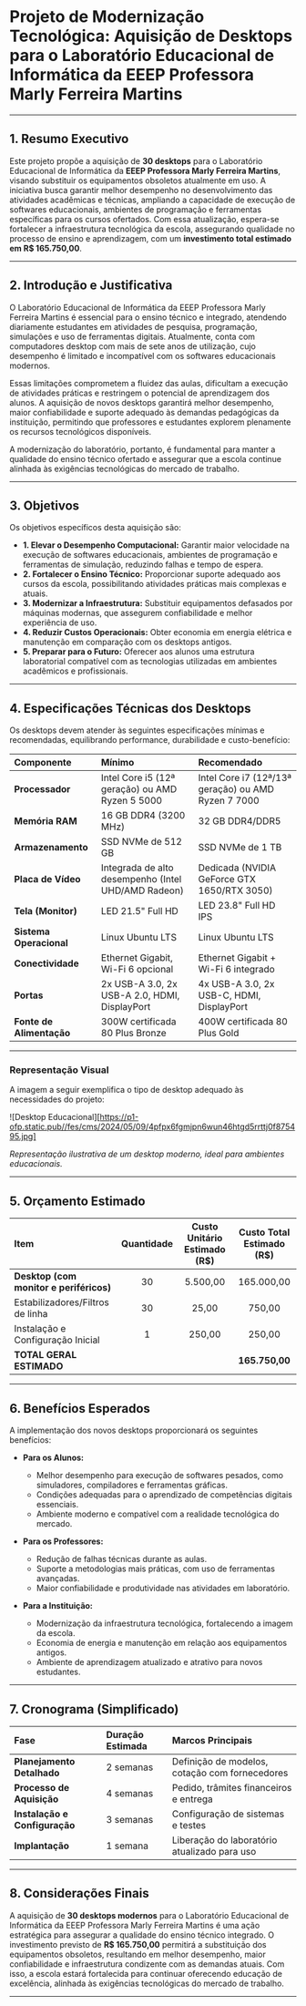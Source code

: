 # Projeto de Modernização Tecnológica: Aquisição de Desktops para o Laboratório Educacional de Informática da EEEP Professora Marly Ferreira Martins

---

## 1. Resumo Executivo

Este projeto propõe a aquisição de **30 desktops** para o Laboratório Educacional de Informática da **EEEP Professora Marly Ferreira Martins**, visando substituir os equipamentos obsoletos atualmente em uso. A iniciativa busca garantir melhor desempenho no desenvolvimento das atividades acadêmicas e técnicas, ampliando a capacidade de execução de softwares educacionais, ambientes de programação e ferramentas específicas para os cursos ofertados. Com essa atualização, espera-se fortalecer a infraestrutura tecnológica da escola, assegurando qualidade no processo de ensino e aprendizagem, com um **investimento total estimado em R$ 165.750,00**.

---

## 2. Introdução e Justificativa

O Laboratório Educacional de Informática da EEEP Professora Marly Ferreira Martins é essencial para o ensino técnico e integrado, atendendo diariamente estudantes em atividades de pesquisa, programação, simulações e uso de ferramentas digitais. Atualmente, conta com computadores desktop com mais de sete anos de utilização, cujo desempenho é limitado e incompatível com os softwares educacionais modernos.  

Essas limitações comprometem a fluidez das aulas, dificultam a execução de atividades práticas e restringem o potencial de aprendizagem dos alunos. A aquisição de novos desktops garantirá melhor desempenho, maior confiabilidade e suporte adequado às demandas pedagógicas da instituição, permitindo que professores e estudantes explorem plenamente os recursos tecnológicos disponíveis.  

A modernização do laboratório, portanto, é fundamental para manter a qualidade do ensino técnico ofertado e assegurar que a escola continue alinhada às exigências tecnológicas do mercado de trabalho.

---

## 3. Objetivos

Os objetivos específicos desta aquisição são:

* **1. Elevar o Desempenho Computacional:** Garantir maior velocidade na execução de softwares educacionais, ambientes de programação e ferramentas de simulação, reduzindo falhas e tempo de espera.  
* **2. Fortalecer o Ensino Técnico:** Proporcionar suporte adequado aos cursos da escola, possibilitando atividades práticas mais complexas e atuais.  
* **3. Modernizar a Infraestrutura:** Substituir equipamentos defasados por máquinas modernas, que assegurem confiabilidade e melhor experiência de uso.  
* **4. Reduzir Custos Operacionais:** Obter economia em energia elétrica e manutenção em comparação com os desktops antigos.  
* **5. Preparar para o Futuro:** Oferecer aos alunos uma estrutura laboratorial compatível com as tecnologias utilizadas em ambientes acadêmicos e profissionais.  

---

## 4. Especificações Técnicas dos Desktops

Os desktops devem atender às seguintes especificações mínimas e recomendadas, equilibrando performance, durabilidade e custo-benefício:

| Componente           | Mínimo                                       | Recomendado                                       |
| :------------------- | :------------------------------------------- | :------------------------------------------------ |
| **Processador** | Intel Core i5 (12ª geração) ou AMD Ryzen 5 5000 | Intel Core i7 (12ª/13ª geração) ou AMD Ryzen 7 7000 |
| **Memória RAM** | 16 GB DDR4 (3200 MHz)                        | 32 GB DDR4/DDR5                                   |
| **Armazenamento** | SSD NVMe de 512 GB                           | SSD NVMe de 1 TB                                  |
| **Placa de Vídeo** | Integrada de alto desempenho (Intel UHD/AMD Radeon) | Dedicada (NVIDIA GeForce GTX 1650/RTX 3050) |
| **Tela (Monitor)** | LED 21.5" Full HD                            | LED 23.8" Full HD IPS                             |
| **Sistema Operacional** | Linux Ubuntu LTS                           | Linux Ubuntu LTS                                  |
| **Conectividade** | Ethernet Gigabit, Wi-Fi 6 opcional           | Ethernet Gigabit + Wi-Fi 6 integrado              |
| **Portas** | 2x USB-A 3.0, 2x USB-A 2.0, HDMI, DisplayPort       | 4x USB-A 3.0, 2x USB-C, HDMI, DisplayPort         |
| **Fonte de Alimentação** | 300W certificada 80 Plus Bronze             | 400W certificada 80 Plus Gold                     |

---

### Representação Visual

A imagem a seguir exemplifica o tipo de desktop adequado às necessidades do projeto:

![Desktop Educacional][https://p1-ofp.static.pub//fes/cms/2024/05/09/4pfpx6fgmjpn6wun46htgd5rrttj0f875495.jpg]

*Representação ilustrativa de um desktop moderno, ideal para ambientes educacionais.*  

---

## 5. Orçamento Estimado

| Item                             | Quantidade | Custo Unitário Estimado (R$) | Custo Total Estimado (R$) |
| :------------------------------- | :--------: | :---------------------------: | :-----------------------: |
| **Desktop (com monitor e periféricos)** | 30         | 5.500,00                     | 165.000,00                |
| Estabilizadores/Filtros de linha  | 30         | 25,00                        | 750,00                    |
| Instalação e Configuração Inicial | 1          | 250,00                       | 250,00                    |
| **TOTAL GERAL ESTIMADO** |            |                               | **165.750,00** |

---

## 6. Benefícios Esperados

A implementação dos novos desktops proporcionará os seguintes benefícios:  

* **Para os Alunos:**  
  * Melhor desempenho para execução de softwares pesados, como simuladores, compiladores e ferramentas gráficas.  
  * Condições adequadas para o aprendizado de competências digitais essenciais.  
  * Ambiente moderno e compatível com a realidade tecnológica do mercado.  

* **Para os Professores:**  
  * Redução de falhas técnicas durante as aulas.  
  * Suporte a metodologias mais práticas, com uso de ferramentas avançadas.  
  * Maior confiabilidade e produtividade nas atividades em laboratório.  

* **Para a Instituição:**  
  * Modernização da infraestrutura tecnológica, fortalecendo a imagem da escola.  
  * Economia de energia e manutenção em relação aos equipamentos antigos.  
  * Ambiente de aprendizagem atualizado e atrativo para novos estudantes.  

---

## 7. Cronograma (Simplificado)

| Fase                        | Duração Estimada | Marcos Principais                                      |
| :-------------------------- | :--------------- | :----------------------------------------------------- |
| **Planejamento Detalhado** | 2 semanas        | Definição de modelos, cotação com fornecedores         |
| **Processo de Aquisição** | 4 semanas        | Pedido, trâmites financeiros e entrega                 |
| **Instalação e Configuração** | 3 semanas        | Configuração de sistemas e testes                      |
| **Implantação** | 1 semana         | Liberação do laboratório atualizado para uso           |

---

## 8. Considerações Finais

A aquisição de **30 desktops modernos** para o Laboratório Educacional de Informática da EEEP Professora Marly Ferreira Martins é uma ação estratégica para assegurar a qualidade do ensino técnico integrado. O investimento previsto de **R$ 165.750,00** permitirá a substituição dos equipamentos obsoletos, resultando em melhor desempenho, maior confiabilidade e infraestrutura condizente com as demandas atuais. Com isso, a escola estará fortalecida para continuar oferecendo educação de excelência, alinhada às exigências tecnológicas do mercado de trabalho.  

---
